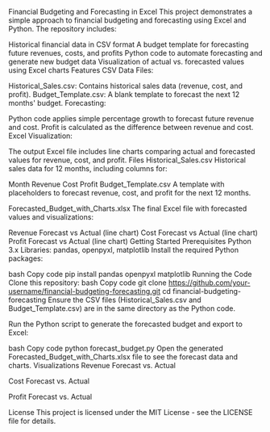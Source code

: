 Financial Budgeting and Forecasting in Excel
This project demonstrates a simple approach to financial budgeting and forecasting using Excel and Python. The repository includes:

Historical financial data in CSV format
A budget template for forecasting future revenues, costs, and profits
Python code to automate forecasting and generate new budget data
Visualization of actual vs. forecasted values using Excel charts
Features
CSV Data Files:

Historical_Sales.csv: Contains historical sales data (revenue, cost, and profit).
Budget_Template.csv: A blank template to forecast the next 12 months' budget.
Forecasting:

Python code applies simple percentage growth to forecast future revenue and cost.
Profit is calculated as the difference between revenue and cost.
Excel Visualization:

The output Excel file includes line charts comparing actual and forecasted values for revenue, cost, and profit.
Files
Historical_Sales.csv
Historical sales data for 12 months, including columns for:

Month
Revenue
Cost
Profit
Budget_Template.csv
A template with placeholders to forecast revenue, cost, and profit for the next 12 months.

Forecasted_Budget_with_Charts.xlsx
The final Excel file with forecasted values and visualizations:

Revenue Forecast vs Actual (line chart)
Cost Forecast vs Actual (line chart)
Profit Forecast vs Actual (line chart)
Getting Started
Prerequisites
Python 3.x
Libraries: pandas, openpyxl, matplotlib
Install the required Python packages:

bash
Copy code
pip install pandas openpyxl matplotlib
Running the Code
Clone this repository:
bash
Copy code
git clone https://github.com/your-username/financial-budgeting-forecasting.git
cd financial-budgeting-forecasting
Ensure the CSV files (Historical_Sales.csv and Budget_Template.csv) are in the same directory as the Python code.

Run the Python script to generate the forecasted budget and export to Excel:

bash
Copy code
python forecast_budget.py
Open the generated Forecasted_Budget_with_Charts.xlsx file to see the forecast data and charts.
Visualizations
Revenue Forecast vs. Actual

Cost Forecast vs. Actual

Profit Forecast vs. Actual

License
This project is licensed under the MIT License - see the LICENSE file for details.
